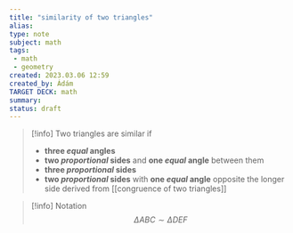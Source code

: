 ```yaml
---
title: "similarity of two triangles"
alias: 
type: note
subject: math
tags:
 - math
 - geometry
created: 2023.03.06 12:59
created_by: Ádám
TARGET DECK: math
summary: 
status: draft 
---
```

>[!info] Two triangles are similar if
>- **three *equal* angles**
>- **two *proportional* sides** and **one *equal* angle** between them 
>- **three *proportional* sides**
>- **two *proportional* sides** with **one *equal* angle** opposite the longer side
>derived from [[congruence of two triangles]] 

>[!info] Notation
>$$\Delta ABC \sim \Delta DEF$$


